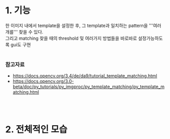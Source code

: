 # 1. 기능
한 이미지 내에서 template을 설정한 후, 그 template과 일치하는 pattern을 '''여러 개를''' 찾을 수 있다.<br>
그리고 matching 찾을 때의 threshold 및 여러가지 방법들을 바로바로 설정가능하도록 gui도 구현<br><br>

### 참고자료 
 - https://docs.opencv.org/3.4/de/da9/tutorial_template_matching.html <br>
 - https://docs.opencv.org/3.0-beta/doc/py_tutorials/py_imgproc/py_template_matching/py_template_matching.html

<br><br>
# 2. 전체적인 모습

